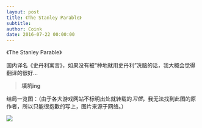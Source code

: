 ```yaml
---
layout: post
title: 《The Stanley Parable》
subtitle: 
author: Coink 
date: 2016-07-22 00:00:00 
---
```

《The Stanley Parable》

国内译名《史丹利寓言》，如果没有被“种地就用史丹利”洗脑的话，我大概会觉得翻译的很好...



> **填坑ing** 

结局一览图：（由于各大游戏网站不标明出处就转载的*习惯*，我无法找到此图的原作者，所以只能很抱歉的写上，图片来源于网络。）

![](https://ooo.0o0.ooo/2016/09/27/57ea3645a3550.jpg)

